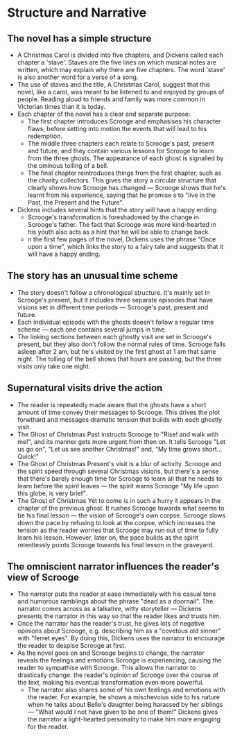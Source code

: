 # Structure and Narrative

## The novel has a simple structure
- A Christmas Carol is divided into five chapters, and Dickens called each chapter a 'stave'. Staves are the five lines on which musical notes are written, which may explain why there are five chapters. The word 'stave' is also another word for a verse of a song.
- The use of staves and the title, A Christmas Carol, suggest that this novel, like a carol, was meant to be listened to and enjoyed by groups of people. Reading aloud  to friends and family was more common in Victorian times than it is today.
- Each chapter of the novel has a clear and separate purpose:
  - The first chapter introduces Scrooge and emphasises his character flaws, before setting into motion the events that will lead to his redemption. 
  - The middle three chapters each relate to Scrooge's past, present and future, and they contain various lessons for Scrooge to learn from the three ghosts. The appearance of each ghost is signalled by the ominous tolling of a bell. 
  - The final chapter reintroduces things from the first chapter, such as the charity collectors. This gives the story a circular structure that clearly shows how Scrooge has changed — Scrooge shows that he's learnt from his experience, saying that he promise s to "live in the Past, the Present and the Future". 
- Dickens includes several hints that the story will have a happy ending:
  - Scrooge's transformation is foreshadowed by the change in Scrooge's  father. The fact that Scrooge was more kind-hearted in his youth  also acts as a hint that he will be able to change back. 
  - n the first few pages of the novel, Dickens uses the phrase "Once upon a time", which links the story to a fairy tale and suggests that it will have a happy ending. 
  
## The story has an unusual time scheme 
- The story doesn't follow a chronological structure. It's mainly set in Scrooge's present, but it includes three separate episodes that have visions set in different time periods — Scrooge's past, present and future. 
- Each individual episode with the ghosts doesn't follow a regular time scheme — each one contains several jumps in time.
- The linking sections between each ghostly visit are set in Scrooge's present, but they also don't follow the normal rules of time. Scrooge falls asleep after 2 am, but he's visited by the first ghost at 1 am that same night. The tolling of the bell shows that hours are passing, but the three visits only take one night. 

## Supernatural visits drive the action
- The reader is repeatedly made aware that the ghosts have a short amount of time convey their messages to Scrooge. This drives the plot forwthard and messages dramatic tension that builds with each ghostly visit.
- The Ghost of Christmas Past instructs Scrooge to "Rise! and walk with me!", and its manner gets more urgent  from then on. It tells Scrooge "Let us go on", "Let us see another Christmas!" and, "My time grows short... Quick!"
- The Ghost of Christmas Present's visit is a blur of activity. Scrooge and the spirit speed through several Christmas visions, but there's a sense that there's barely enough time for Scrooge to learn all that he needs to learn before the spirit leaves — the spirit warns Scrooge "My life upon this globe, is very brief".
- The Ghost of Christrnas Yet to come is in such a hurry it appears in the chapter of the previous ghost. It rushes Scrooge towards what seems to be his final lesson — the vision of Scrooge's own corpse. Scrooge slows down the pace by refusing to look at the corpse, which increases the tension as the reader worries that Scrooge may run out of time to fully learn his lesson. However, later on, the pace builds as the spirit relentlessly points Scrooge towards his final lesson in the graveyard. 

## The omniscient narrator influences the reader's view of Scrooge
- The narrator puts the reader at ease immediately with his casual tone and humorous ramblings about the phrase "dead as a doornail". The narrator comes across as a talkative, witty storyteller — Dickens presents the narrator in this way so that the reader likes and trusts him.
- Once the narrator has the reader's trust, he gives lots of negative opinions about Scrooge, e.g. describing him as a "covetous old sinner" with "ferret eyes". By doing this, Dickens uses the narrator to encourage the reader to despise Scrooge at first.
- As the novel goes on and Scrooge begins to change, the narrator reveals the feelings and emotions Scrooge is experiencing, causing the reader to sympathise with Scrooge. This allows the narrator to drastically change. the reader's opinion of Scrooge over the course of the text, making his eventual transformation even more powerful.
  - The narrator also shares some of his own feelings and emotions with the reader. For example, he shows a mischevoius side to his nature when he talks about Belle's daughter being harassed by her siblings — "What would I not have given to be one of them!" Dickens gives the narrator a light-hearted personality to make him more engaging for the reader. 
  

